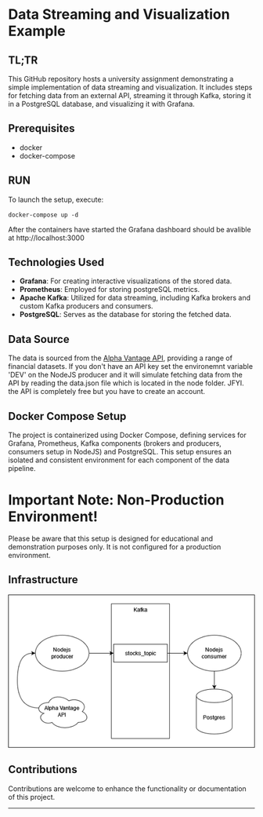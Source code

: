 # Data Streaming and Visualization Example

## TL;TR
This GitHub repository hosts a university assignment demonstrating a simple implementation of data streaming and visualization. It includes steps for fetching data from an external API, streaming it through Kafka, storing it in a PostgreSQL database, and visualizing it with Grafana.

## Prerequisites
  + docker
  + docker-compose

## RUN
To launch the setup, execute:
```{bash}
docker-compose up -d
```

After the containers have started the Grafana dashboard should be avalible at http://localhost:3000

## Technologies Used
- **Grafana**: For creating interactive visualizations of the stored data.
- **Prometheus**: Employed for storing postgreSQL metrics.
- **Apache Kafka**: Utilized for data streaming, including Kafka brokers and custom Kafka producers and consumers.
- **PostgreSQL**: Serves as the database for storing the fetched data.

## Data Source
The data is sourced from the [Alpha Vantage API](https://www.alphavantage.co/documentation/), providing a range of financial datasets. If you don't have an API key set the environemnt variable 'DEV' on the NodeJS producer and it will simulate fetching data from the API by reading the data.json file which is located in the node folder. JFYI. the API is completely free but you have to create an account.

## Docker Compose Setup
The project is containerized using Docker Compose, defining services for Grafana, Prometheus, Kafka components (brokers and producers, consumers setup in NodeJS) and PostgreSQL. This setup ensures an isolated and consistent environment for each component of the data pipeline.

# Important Note: Non-Production Environment!

Please be aware that this setup is designed for educational and demonstration purposes only. It is not configured for a production environment. 

## Infrastructure

![Diagram](img/infrastructure.png)

## Contributions
Contributions are welcome to enhance the functionality or documentation of this project.

---
